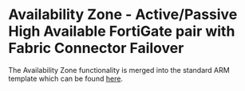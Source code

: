 # Availability Zone - Active/Passive High Available FortiGate pair with Fabric Connector Failover

The Availability Zone functionality is merged into the standard ARM template which can be found [here](/../../blob/main/FortiGate/Active-Passive-SDN/README.md).
